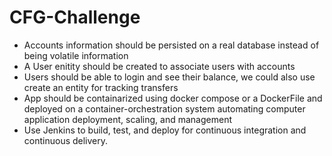 # CFG-Challenge

* Accounts information should be persisted on a real database instead of being volatile information
* A User enitity should be created to associate users with accounts
* Users should be able to login and see their balance, we could also use create an entity for tracking transfers
* App should be containarized using docker compose or a DockerFile and deployed on a container-orchestration system automating computer application deployment, scaling, and management
* Use Jenkins to build, test, and deploy for continuous integration and continuous delivery.
